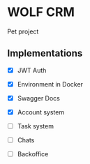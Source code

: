 # WOLF CRM
Pet project
## Implementations
- [x] JWT Auth
- [x] Environment in Docker
- [x] Swagger Docs
- [x] Account system
- [ ] Task system
- [ ] Chats
- [ ] Backoffice
  